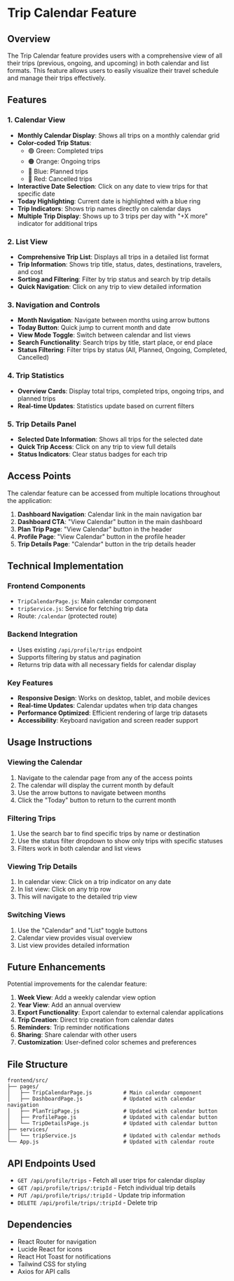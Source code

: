 # Trip Calendar Feature

## Overview
The Trip Calendar feature provides users with a comprehensive view of all their trips (previous, ongoing, and upcoming) in both calendar and list formats. This feature allows users to easily visualize their travel schedule and manage their trips effectively.

## Features

### 1. Calendar View
- **Monthly Calendar Display**: Shows all trips on a monthly calendar grid
- **Color-coded Trip Status**: 
  - 🟢 Green: Completed trips
  - 🟠 Orange: Ongoing trips
  - 🔵 Blue: Planned trips
  - 🔴 Red: Cancelled trips
- **Interactive Date Selection**: Click on any date to view trips for that specific date
- **Today Highlighting**: Current date is highlighted with a blue ring
- **Trip Indicators**: Shows trip names directly on calendar days
- **Multiple Trip Display**: Shows up to 3 trips per day with "+X more" indicator for additional trips

### 2. List View
- **Comprehensive Trip List**: Displays all trips in a detailed list format
- **Trip Information**: Shows trip title, status, dates, destinations, travelers, and cost
- **Sorting and Filtering**: Filter by trip status and search by trip details
- **Quick Navigation**: Click on any trip to view detailed information

### 3. Navigation and Controls
- **Month Navigation**: Navigate between months using arrow buttons
- **Today Button**: Quick jump to current month and date
- **View Mode Toggle**: Switch between calendar and list views
- **Search Functionality**: Search trips by title, start place, or end place
- **Status Filtering**: Filter trips by status (All, Planned, Ongoing, Completed, Cancelled)

### 4. Trip Statistics
- **Overview Cards**: Display total trips, completed trips, ongoing trips, and planned trips
- **Real-time Updates**: Statistics update based on current filters

### 5. Trip Details Panel
- **Selected Date Information**: Shows all trips for the selected date
- **Quick Trip Access**: Click on any trip to view full details
- **Status Indicators**: Clear status badges for each trip

## Access Points

The calendar feature can be accessed from multiple locations throughout the application:

1. **Dashboard Navigation**: Calendar link in the main navigation bar
2. **Dashboard CTA**: "View Calendar" button in the main dashboard
3. **Plan Trip Page**: "View Calendar" button in the header
4. **Profile Page**: "View Calendar" button in the profile header
5. **Trip Details Page**: "Calendar" button in the trip details header

## Technical Implementation

### Frontend Components
- `TripCalendarPage.js`: Main calendar component
- `tripService.js`: Service for fetching trip data
- Route: `/calendar` (protected route)

### Backend Integration
- Uses existing `/api/profile/trips` endpoint
- Supports filtering by status and pagination
- Returns trip data with all necessary fields for calendar display

### Key Features
- **Responsive Design**: Works on desktop, tablet, and mobile devices
- **Real-time Updates**: Calendar updates when trip data changes
- **Performance Optimized**: Efficient rendering of large trip datasets
- **Accessibility**: Keyboard navigation and screen reader support

## Usage Instructions

### Viewing the Calendar
1. Navigate to the calendar page from any of the access points
2. The calendar will display the current month by default
3. Use the arrow buttons to navigate between months
4. Click the "Today" button to return to the current month

### Filtering Trips
1. Use the search bar to find specific trips by name or destination
2. Use the status filter dropdown to show only trips with specific statuses
3. Filters work in both calendar and list views

### Viewing Trip Details
1. In calendar view: Click on a trip indicator on any date
2. In list view: Click on any trip row
3. This will navigate to the detailed trip view

### Switching Views
1. Use the "Calendar" and "List" toggle buttons
2. Calendar view provides visual overview
3. List view provides detailed information

## Future Enhancements

Potential improvements for the calendar feature:

1. **Week View**: Add a weekly calendar view option
2. **Year View**: Add an annual overview
3. **Export Functionality**: Export calendar to external calendar applications
4. **Trip Creation**: Direct trip creation from calendar dates
5. **Reminders**: Trip reminder notifications
6. **Sharing**: Share calendar with other users
7. **Customization**: User-defined color schemes and preferences

## File Structure

```
frontend/src/
├── pages/
│   ├── TripCalendarPage.js          # Main calendar component
│   ├── DashboardPage.js             # Updated with calendar navigation
│   ├── PlanTripPage.js              # Updated with calendar button
│   ├── ProfilePage.js               # Updated with calendar button
│   └── TripDetailsPage.js           # Updated with calendar button
├── services/
│   └── tripService.js               # Updated with calendar methods
└── App.js                           # Updated with calendar route
```

## API Endpoints Used

- `GET /api/profile/trips` - Fetch all user trips for calendar display
- `GET /api/profile/trips/:tripId` - Fetch individual trip details
- `PUT /api/profile/trips/:tripId` - Update trip information
- `DELETE /api/profile/trips/:tripId` - Delete trip

## Dependencies

- React Router for navigation
- Lucide React for icons
- React Hot Toast for notifications
- Tailwind CSS for styling
- Axios for API calls
